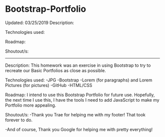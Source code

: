 # Bootstrap-Portfolio
Updated: 03/25/2019
Description:

Technologies used:

Roadmap:

Shoutout/s:









--------------------------------------------------------------------------------------------------------------
Description:
This homework was an exercise in using Bootstrap to try to recreate our Basic Portfolios as close as possible. 

Technologies used: 
-JPG
-Bootstrap
-Lorem (for paragraphs) and Lorem Pictures (for pictures)
-GitHub
-HTML/CSS

Roadmap:
I intend to use this Bootstrap Portfolio for future use. Hopefully, the next time I use this, I have the tools I need to add JavaScript to make my Portfolio more appealing.

Shoutout/s:
-Thank you Trae for helping me with my footer! That took forever to do.

-And of course, Thank you Google for helping me with pretty everything!

